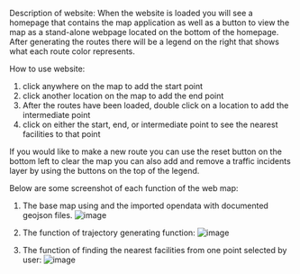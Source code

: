 Description of website:
  When the website is loaded you will see a homepage that contains the map application as well as a button to view the map as a stand-alone webpage located on the bottom of the homepage. After generating the routes there will be a legend on the right that shows what each route color represents.

How to use website:
  1. click anywhere on the map to add the start point
  2. click another location on the map to add the end point
  3. After the routes have been loaded, double click on a location to add the intermediate point
  4. click on either the start, end, or intermediate point to see the nearest facilities to that point

  If you would like to make a new route you can use the reset button on the bottom left to clear the map
  you can also add and remove a traffic incidents layer by using the buttons on the top of the legend.

Below are some screenshot of each function of the web map:
1. The base map using and the imported opendata with documented geojson files.
 ![image](https://user-images.githubusercontent.com/59627435/115614891-77537e80-a2ab-11eb-9b88-bfdf59e69ffe.png)

2. The function of trajectory generating function:
 ![image](https://user-images.githubusercontent.com/59627435/115614961-92be8980-a2ab-11eb-91ef-3c7beb6e368b.png)

3. The function of finding the nearest facilities from one point selected by user:
![image](https://user-images.githubusercontent.com/59627435/115615044-a9fd7700-a2ab-11eb-83b6-065810beda42.png)
